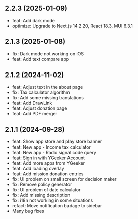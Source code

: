 ## 2.2.3 (2025-01-09)

-   feat: Add dark mode
-   optimize: Upgrade to Next.js 14.2.20, React 18.3, MUI 6.3.1

## 2.1.3 (2025-01-08)

-   fix: Dark mode not working on iOS
-   feat: Add text compare app

## 2.1.2 (2024-11-02)

-   feat: Adjust text in the about page
-   fix: Tax calculator algorithm
-   fix: Add some missing translations
-   feat: Add DrawLink
-   feat: Adjust donation page
-   feat: Add PDF merger

## 2.1.1 (2024-09-28)

-   feat: Show app store and play store banner
-   feat: New app - Income tax calculator
-   feat: New app - Radio signal code query
-   feat: Sign in with YGeeker Account
-   feat: Add more apps from YGeeker
-   feat: Add loading overlay
-   feat: Add mission donation entries
-   fix: UI problem on small screen for decision maker
-   fix: Remove policy generator
-   fix: UI problem of date calculator
-   fix: Add missing description
-   fix: i18n not working in some situations
-   refact: Move notification badage to sidebar
-   Many bug fixes
